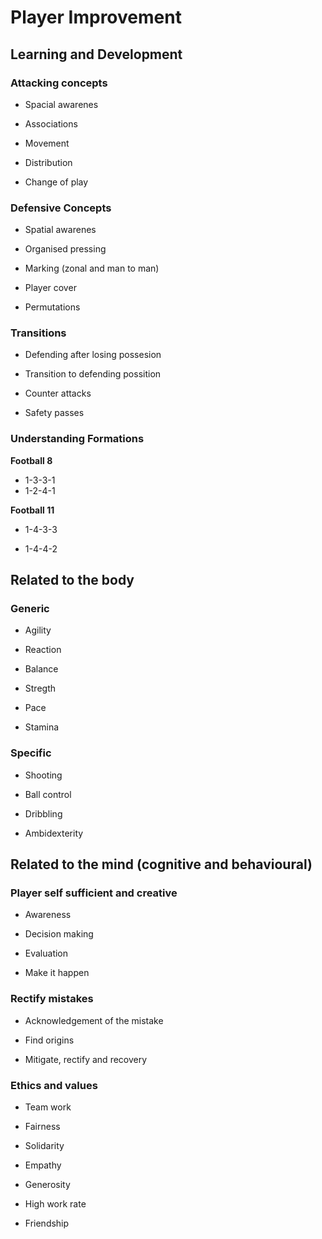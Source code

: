 # Player Improvement

<imageComponent pic="hero_4" />

## Learning and Development

### Attacking concepts

- Spacial awarenes

- Associations

- Movement

- Distribution

- Change of play

### Defensive Concepts

- Spatial awarenes

- Organised pressing

- Marking (zonal and man to man)

- Player cover

- Permutations

### Transitions

- Defending after losing possesion

- Transition to defending possition

- Counter attacks

- Safety passes

### Understanding Formations

**Football 8**

- 1-3-3-1
- 1-2-4-1

**Football 11**

- 1-4-3-3

- 1-4-4-2

## Related to the body

### Generic

- Agility

- Reaction

- Balance

- Stregth

- Pace

- Stamina

### Specific

- Shooting

- Ball control

- Dribbling

- Ambidexterity

## Related to the mind (cognitive and behavioural)

### Player self sufficient and creative

- Awareness

- Decision making

- Evaluation

- Make it happen

### Rectify mistakes

- Acknowledgement of the mistake

- Find origins

- Mitigate, rectify and recovery

### Ethics and values

- Team work

- Fairness

- Solidarity

- Empathy

- Generosity

- High work rate

- Friendship